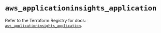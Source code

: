 # `aws_applicationinsights_application`

Refer to the Terraform Registry for docs: [`aws_applicationinsights_application`](https://registry.terraform.io/providers/hashicorp/aws/5.75.1/docs/resources/applicationinsights_application).
